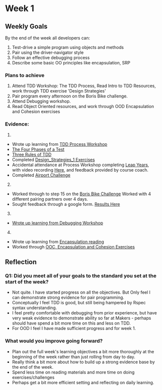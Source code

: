 # Week 1
## Weekly Goals
By the end of the week all developers can:

1. Test-drive a simple program using objects and methods
2. Pair using the driver-navigator style
3. Follow an effective debugging process
4. Describe some basic OO principles like encapsulation, SRP

### Plans to achieve
1. Attend TDD Workshop: The TDD Process, Read Intro to TDD Resources, work through TDD exercise 'Design Strategies'
2. Pair program every afternoon on the Boris Bike challenge.
3. Attend Debugging workshop.
4. Read Object Oriented resources, and work through OOD Encapsulation and Cohesion exercises

### Evidence:
1.

* Wrote up learning from [TDD Process Workshop](https://github.com/chriswhitehouse/MyPortfolio/blob/main/Week%201/TDD%20Process.md)
* [The Four Phases of a Test](https://github.com/chriswhitehouse/MyPortfolio/blob/main/Week%201/The%20Four%20Phases%20of%20a%20Test.md)
* [Three Rules of TDD](https://github.com/chriswhitehouse/MyPortfolio/blob/main/Week%201/Three%20Rules%20of%20TDD.md)
* Completed [Design_Strategies_1 Exercises](https://github.com/chriswhitehouse/design_strategies_1)
* Accidental attendance at Process Workshop completing [Leap Years](https://github.com/chriswhitehouse/leap_years), with video recording [Here](https://drive.google.com/file/d/1sXwftUTiVFtdCwSNphrY9j4fTtPVTzNu/view?usp=sharing), and feedback provided by course coach.
* Completed [Airport Challenge](https://github.com/makersacademy/airport_challenge)

2.

* Worked through to step 15 on the [Boris Bike Challenge](https://github.com/chriswhitehouse/boris-bike-3) Worked with 4 different pairing partners over 4 days.
* Sought feedback through a google form. [Results Here](https://docs.google.com/spreadsheets/d/1tekoYukeMELTtP4mBrUuBe1rnsvwyWjXgXuRCTW567M/edit#gid=1968678069)

3.

* [Wrote up learning from Debugging Workshop](https://github.com/chriswhitehouse/MyPortfolio/blob/main/Week%201/Debugging%201.md)

4.

* Wrote up learning from [Encapsulation reading](https://github.com/chriswhitehouse/MyPortfolio/blob/main/Week%201/Definition%20of%20Encapsulation.md)
* Worked through [OOC, Encapsulation and Cohesion Exercises](https://github.com/chriswhitehouse/OOD_Encapsulation_and_Cohesion)

## Reflection

### Q1: Did you meet all of your goals to the standard you set at the start of the week?

* Not quite. I have started progress on all the objectives. But Only feel I can demonstrate strong evidence for pair programming.
* Conceptually I feel TDD is good, but still being hampered by Rspec syntax understanding.
* I feel pretty comfortable with debugging from prior experience, but have very weak evidence to demonstrate ability so far at Makers - perhaps should have spend a bit more time on this and less on TDD.
* For OOD I feel I have made sufficient progress and for week 1.

### What would you improve going forward?

* Plan out the full week's learning objectives a bit more thoroughly at the beginning of the week rather than just rolling from day to day.
* Really think a bit more about how to build up a strong evidence base by the end of the week.
* Spend less time on reading materials and more time on doing exercises/challenges
* Perhaps get a bit more efficient setting and reflecting on daily learning.
